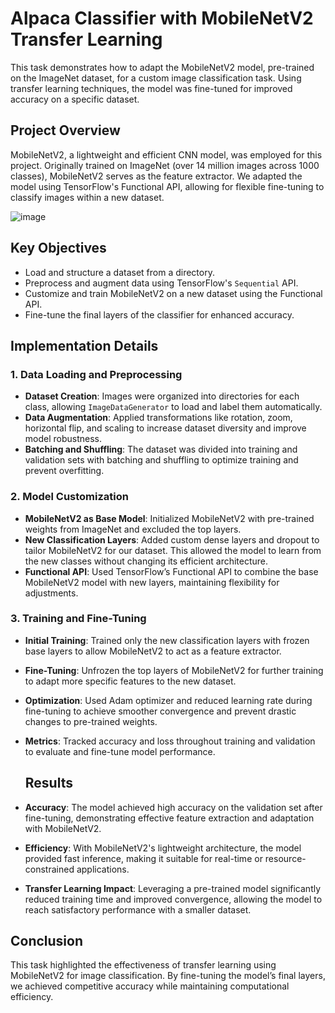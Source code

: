 # Alpaca Classifier with MobileNetV2 Transfer Learning

This task demonstrates how to adapt the MobileNetV2 model, pre-trained on the ImageNet dataset, for a custom image classification task. Using transfer learning techniques, the model was fine-tuned for improved accuracy on a specific dataset.

## Project Overview

MobileNetV2, a lightweight and efficient CNN model, was employed for this project. Originally trained on ImageNet (over 14 million images across 1000 classes), MobileNetV2 serves as the feature extractor. We adapted the model using TensorFlow's Functional API, allowing for flexible fine-tuning to classify images within a new dataset.


![image](https://github.com/user-attachments/assets/68fc6a90-8dfa-4e4b-a567-4ac75ea8ec80)

## Key Objectives

- Load and structure a dataset from a directory.
- Preprocess and augment data using TensorFlow's `Sequential` API.
- Customize and train MobileNetV2 on a new dataset using the Functional API.
- Fine-tune the final layers of the classifier for enhanced accuracy.

## Implementation Details

### 1. Data Loading and Preprocessing
- **Dataset Creation**: Images were organized into directories for each class, allowing `ImageDataGenerator` to load and label them automatically.
- **Data Augmentation**: Applied transformations like rotation, zoom, horizontal flip, and scaling to increase dataset diversity and improve model robustness.
- **Batching and Shuffling**: The dataset was divided into training and validation sets with batching and shuffling to optimize training and prevent overfitting.

### 2. Model Customization
- **MobileNetV2 as Base Model**: Initialized MobileNetV2 with pre-trained weights from ImageNet and excluded the top layers.
- **New Classification Layers**: Added custom dense layers and dropout to tailor MobileNetV2 for our dataset. This allowed the model to learn from the new classes without changing its efficient architecture.
- **Functional API**: Used TensorFlow’s Functional API to combine the base MobileNetV2 model with new layers, maintaining flexibility for adjustments.

### 3. Training and Fine-Tuning
- **Initial Training**: Trained only the new classification layers with frozen base layers to allow MobileNetV2 to act as a feature extractor.
- **Fine-Tuning**: Unfrozen the top layers of MobileNetV2 for further training to adapt more specific features to the new dataset.
- **Optimization**: Used Adam optimizer and reduced learning rate during fine-tuning to achieve smoother convergence and prevent drastic changes to pre-trained weights.
- **Metrics**: Tracked accuracy and loss throughout training and validation to evaluate and fine-tune model performance.

  ## Results

- **Accuracy**: The model achieved high accuracy on the validation set after fine-tuning, demonstrating effective feature extraction and adaptation with MobileNetV2.
- **Efficiency**: With MobileNetV2's lightweight architecture, the model provided fast inference, making it suitable for real-time or resource-constrained applications.
- **Transfer Learning Impact**: Leveraging a pre-trained model significantly reduced training time and improved convergence, allowing the model to reach satisfactory performance with a smaller dataset.

## Conclusion

This task highlighted the effectiveness of transfer learning using MobileNetV2 for image classification. By fine-tuning the model’s final layers, we achieved competitive accuracy while maintaining computational efficiency.
